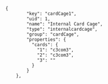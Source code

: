         {
                "key": "cardCage1",
                "uid": 1,
                "name": "Internal Card Cage",
                "type": "internalcardcage",
                "group": "cardCage",
                "properties": {
                  "cards": {
                    "1": "c3com3",
                    "2": "c3com3",
                    "3": ""
                  }
                }
            },